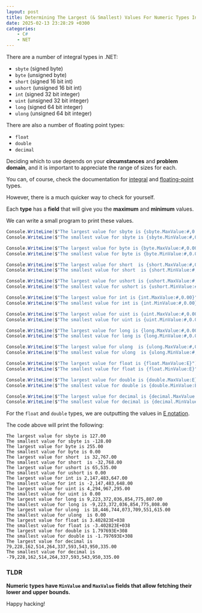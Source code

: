 ```yaml
---
layout: post
title: Determining The Largest (& Smallest) Values For Numeric Types In .NET
date: 2025-02-13 23:28:29 +0300
categories:
    - C#
    - NET
---
```


There are a number of integral types in .NET:

- `sbyte` (signed byte)
- `byte` (unsigned byte)
- `short` (signed 16 bit int)
- `ushort` (unsigned 16 bit int)
- `int` (signed 32 bit integer)
- `uint` (unsigned 32 bit integer)
- `long` (signed 64 bit integer)
- `ulong` (unsigned 64 bit integer)

There are also a number of floating point types:

- `float`
- `double`
- `decimal`

Deciding which to use depends on your **circumstances** and **problem domain**, and it is important to appreciate the range of sizes for each.

You can, of course, check the documentation for [integral](https://learn.microsoft.com/en-us/dotnet/csharp/language-reference/builtin-types/integral-numeric-types) and [floating-point](https://learn.microsoft.com/en-us/dotnet/csharp/language-reference/builtin-types/floating-point-numeric-types) types.

However, there is a much quicker way to check for yourself.

Each **type** has a **field** that will give you the **maximum** and **minimum** values.

We can write a small program to print these values.

```c#
Console.WriteLine($"The largest value for sbyte is {sbyte.MaxValue:#,0.00}");
Console.WriteLine($"The smallest value for sbyte is {sbyte.MinValue:#,0.00}");

Console.WriteLine($"The largest value for byte is {byte.MaxValue:#,0.00}");
Console.WriteLine($"The smallest value for byte is {byte.MinValue:#,0.00}");

Console.WriteLine($"The largest value for short  is {short.MaxValue:#,0.00}");
Console.WriteLine($"The smallest value for short  is {short.MinValue:#,0.00}");

Console.WriteLine($"The largest value for ushort is {ushort.MaxValue:#,0.00}");
Console.WriteLine($"The smallest value for ushort is {ushort.MinValue:#,0.00}");

Console.WriteLine($"The largest value for int is {int.MaxValue:#,0.00}");
Console.WriteLine($"The smallest value for int is {int.MinValue:#,0.00}");

Console.WriteLine($"The largest value for uint is {uint.MaxValue:#,0.00}");
Console.WriteLine($"The smallest value for uint is {uint.MinValue:#,0.00}");

Console.WriteLine($"The largest value for long is {long.MaxValue:#,0.00}");
Console.WriteLine($"The smallest value for long is {long.MinValue:#,0.00}");

Console.WriteLine($"The largest value for ulong  is {ulong.MaxValue:#,0.00}");
Console.WriteLine($"The smallest value for ulong  is {ulong.MinValue:#,0.00}");

Console.WriteLine($"The largest value for float is {float.MaxValue:E}");
Console.WriteLine($"The smallest value for float is {float.MinValue:E}");

Console.WriteLine($"The largest value for double is {double.MaxValue:E}");
Console.WriteLine($"The smallest value for double is {double.MinValue:E}");

Console.WriteLine($"The largest value for decimal is {decimal.MaxValue:#,0.00}");
Console.WriteLine($"The smallest value for decimal is {decimal.MinValue:#,0.00}");
```

For the `float` and `double` types, we are outputting the values in [E notation](https://en.wikipedia.org/wiki/Scientific_notation#E_notation).

The code above will print the following:

```plaintext
The largest value for sbyte is 127.00
The smallest value for sbyte is -128.00
The largest value for byte is 255.00
The smallest value for byte is 0.00
The largest value for short  is 32,767.00
The smallest value for short  is -32,768.00
The largest value for ushort is 65,535.00
The smallest value for ushort is 0.00
The largest value for int is 2,147,483,647.00
The smallest value for int is -2,147,483,648.00
The largest value for uint is 4,294,967,295.00
The smallest value for uint is 0.00
The largest value for long is 9,223,372,036,854,775,807.00
The smallest value for long is -9,223,372,036,854,775,808.00
The largest value for ulong  is 18,446,744,073,709,551,615.00
The smallest value for ulong  is 0.00
The largest value for float is 3.402823E+038
The smallest value for float is -3.402823E+038
The largest value for double is 1.797693E+308
The smallest value for double is -1.797693E+308
The largest value for decimal is 79,228,162,514,264,337,593,543,950,335.00
The smallest value for decimal is -79,228,162,514,264,337,593,543,950,335.00
```

### TLDR

**Numeric types have `MinValue` and `MaxValue` fields that allow fetching their lower and upper bounds.**

Happy hacking!
